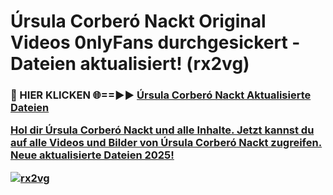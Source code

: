 # Úrsula Corberó Nackt Original Videos 0nlyFans durchgesickert - Dateien aktualisiert! (rx2vg)

<h3>🔴 HIER KLICKEN 🌐==►► <a href="https://tinyurl.com/h6vf6nb8" rel="nofollow">Úrsula Corberó Nackt Aktualisierte Dateien

Hol dir Úrsula Corberó Nackt und alle Inhalte. Jetzt kannst du auf alle Videos und Bilder von Úrsula Corberó Nackt zugreifen. Neue aktualisierte Dateien 2025!

[![rx2vg](https://i.imgur.com/sD4kR3V.gif)](https://tinyurl.com/h6vf6nb8)
